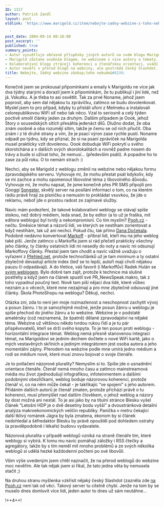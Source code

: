 ```yaml
---
ID: 1317
author: Patrick Zandl
layout: post
oldlink: 'https://www.marigold.cz/item/nebojte-zadny-webzine-z-toho-nebude

  '
post_date: 2004-09-14 08:16:00
post_excerpt: ''
published: true
summary_points:
- Autor vysvětluje občasné příspěvky jiných autorů na svém blogu Marigold.
- Marigold zůstane osobním blogem, ne webzinem s více autory a tématy.
- Kolaborativní blogy ztrácejí koherenci a čtenářskou orientaci, uvádí příklady.
- Autor nevěří v přerod blogů na webziny, ale postrádá český Slashdot.
title: Nebojte, žádný webzine z&nbsp;toho nebude&#8230;
---
```


<p>
Konečně jsem se prokousal připomínkami a emaily k Marigoldu ne více jak dva týdny starými a dorazil jsem k připomínkám, že tu publikují i jiní lidé, než já. Vskutku. A je třeba to asi osvětlit. Tak za prvé Noname, jehož jsem poprosil, aby sem dal nějakou tu zprávičku, zatímco se budu dovolenkovat. Myslel jsem to pro případ, kdyby tu přistáli ufoni z Melmeku a instalovali celorepublikovou WiFi síť nebo tak něco. Vzal to seriosně a celý týden poctivě smolil články jeden za druhým. Dalším případem je Oook, jehož Story o sousedských sítích přesáhla jedenáct dílů. Dlužno dodat, že oba znám osobně a oba rozumějí sítím, takže je čemu se od nich přiučit. Oba znám i z té druhé strany a vím, že je psací výron zase rychle pustí. Noname odpadl po týdnu, kdy se přiznal, že si na psaní zpráviček na Marigolda musel prakticky vzít dovolenou. Oook dobuduje WiFi pokrytí u svého skorotchána a v dalších svých skorolokalitách a rovněž padne nosem do trávy a bude si užívat toho, že nemusí&#8230; (především psáti). A popadne ho to zase za půl roku. O to nemám strach :)</p>

<p>
Nechci, aby se Marigold z weblogu změnil na webzine nebo nějakou formu zpravodajského serveru. Vyhovuje mi, že mohu přestat psát kdykoliv, kdy se mi zachce a mohu opomenout libovolné téma z libovolného důvodu. Vyhovuje mi, že mohu napsat, že jsme konečně přes PR SMS připojili pro Googgi <a href="http://www.songster.cz">Songster</a>, skvělý server na posílání informací o tom, co na kterém rádiu právě hrají za písničku a nemusím to prokládat vsuvkou, že jde o reklamu, neboť jde o prostou radost ze zajímavé služby. </p>

<p>
Navíc mám podezření, že takové kolaborativní weblogy se stávají spíše stokou, než dobrý médiem, leda snad, že by editor (a to už je fraška, mít editora weblogu) byl tvrdý a nekompromisní. Co tím myslím? <a href="http://www.pooh.cz">Pooh.cz</a> - nečtu. Směsice témat a názorů lidí, ve kterých se nestíham zorientovat a když nestíhám, tak už ani nechci. Pokud čtu, tak přímo <a href="http://pooh.pooh.cz">Dana Dočekala</a>. Podobně nedávno konvertoval <a href="http://www.markoff.biz">Markoff</a> - přibral lidi, kteří mu na jeho weblog také píší. Jenže zatímco u Markoffa jsem si rád přečetl prakticky všechny jeho články, ty články ostatních lidí mi nesedly do noty a navíc mi odsunují Markoffovy články. Přestal jsem tam chodit a navíc vážně uvažuju o vyřazení z <a href="http://www.prehled.net">Přehled.net</a>, protože technočlánků už je tam minimum a ty ostatní zbytečně devastují article index (teď se to lepší, autoři mají chvíli nějakou pauzu či odpadávají). A do třetice, váš favorit (i Markoffův) Radek Hulán se <a href="http://hulan.info/blog">svým weblogem</a>. Bylo dobré tam zajít, protože k technice má slušné postřehy a když jsem na článek spustil své PR_NewsSpeak.makro, tak z toho vypadnul poučný text. Nově tam píší nějací dva lidé, které vůbec neznám a o věcech, které mne nezajímají a pro mne zbytečně odsouvají jiné články. Škola PhotoShopu na weblogu? Děkuji, nechci. </p>

<p>
Otázka zní, zda to není jen moje rozmazlenost a neschopnost zachytit vývoj a posun žánru. I to je samozřejmě možné, jenže posun žánru u weblogu je spíše přechod do jiného žánru a to webzine. Webzine je v podstatě amatérsky (což neznamená, že špatně) dělané zpravodajství na nějaké téma. Webzine už většinou někdo tvrdou rukou řídí a je tu pár přispěvovatelů, kteří se drží svého kopyta. To je ten posun proti weblogu - horizontální integrace témat. Weblog nemá přesně stanovenou integraci témat, na Marigoldovi se jedním dechem dočtete o nové WiFi kartě, jako o mých vestavěných skříních a jediným integrátorem jest osoba autora a jeho momentální zájmy. Přerodem na webzine podle mne umírá jedno médium a rodí se médium nové, které musí znovu bojovat o svoje čtenáře. </p>

<p>
Je to potlačení názorové plurality? Nemyslím si to. Spíše jde o usnadnění orientace čtenáře. Čtenář nemá mnoho času a zatímco mainstreamová média mu život zjednodušují infografikou, infoteinmentem a dalšími podobnými obezličkami, weblog boduje názorovou koherencí, protože čtenář ví, co na něm může čekat - je takříkajíc &#8220;ve spojení&#8221; s jeho autorem. Přidáním dalších autorů je čtenář zmaten, protože přichází právě o tu koherenci, musí přemýšlet nad dalším člověkem, o jehož weblog a názory by dost možná ani nestál. To je asi jako by na titulní stránce Blesku vyšel článek &#8220;Letošní HDP je o dvě desetiny bodu vyšší&#8221; a dvoustránková detailní analýza makroekonomických veličin republiky. Panička v metru čekající další tklivý románek Jágra by byla zmatena, ekonom by si článek nedohledal a šéfredaktor Blesku by právě opouštěl pod dohledem ostrahy (a pravděpodobně i lékaře) budovu vydavatele. </p>

<p>
Názorová pluralita v případě weblogů vzniká na straně čtenáře tím, které weblogy si vybírá. K tomu mu navíc pomáhají záložky i RSS čtečky a agregátory, takže by s tím neměl mít mnoho problémů a ze svých několika weblogů si udělá hezké každodenní počtení po své libovůli. </p>

<p>
Vším výše uvedeným jsem chtěl naznačit, že na přerod weblogů do webzine moc nevěřím. Ale tak nějak jsem si říkal, že tato jedna věta by nemusela stačit ;)</p>

<p>
Na druhou stranu myšlenka vzkřísit nějaký český Slashdot (zazněla zde <a href="http://www.pooh.cz/oaza/a.asp?a=2010589">na Pooh.cz</a> není tak od věci. Takový server tu citelně chybí. Jenže na tom by se muselo dnes domluvit více lidí, jeden autor to dnes už sám neutáhne&#8230;
</p>

<p>
!++4++!
</p>
